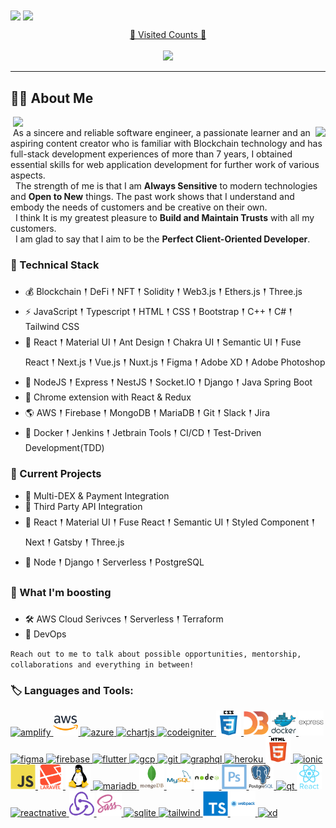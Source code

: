 <img align="center" src="https://res.cloudinary.com/gurucom/image/upload/w_1000,h_250,f_auto/v1626696622/pimg/FreelancerFiles/1/424/1424458/wd3z6ktktaqg2wypfzu0.jpg" />

<img align="center" src="https://raw.githubusercontent.com/iampavangandhi/iampavangandhi/master/gifs/hello.gif" />
<a target="blank" href="https://profile-counter.glitch.me/devgruu/count.svg"><p align="center">💖 Visited Counts 💖<br><br> <img src="https://profile-counter.glitch.me/kritical0613/count.svg" /></a>

---
<!-- 
## 🤗 Welcome

<p align=center>
<div align=center>
<img align=left width=420 src="https://github-readme-stats.vercel.app/api?username=0xLeO0&hide=prs&theme=onedark&layout=compact&hide_border=true&show_icons=true" />
<img align=right width=362 src="https://github-readme-streak-stats.herokuapp.com/?user=0xLeO0&theme=onedark" />
<br>
<br>
<br>
</div>
</p>

<br><br><br>
-->

## 🙋‍♂️ About Me

<p>
  <img align="right" width="500" src="https://camo.githubusercontent.com/fa73289736064aba480d0708da37d7aa183a8c3e2bcc2f58c54285a3bbbeecc1/68747470733a2f2f7777772e61616c7068612e6e65742f77702d636f6e74656e742f75706c6f6164732f323032302f31322f66756c6c2d737461636b2d646576656c6f706d656e742e676966" />
<img align="right" src="https://readme-typing-svg.herokuapp.com/?lines=Sincere%20and%20%20Reliable%20Full-Stack%20Web%20Developer;8+%2B%20years%20of%20hands-on%20experience;Perfect%20Client-Oriented%20Guy&center=true&width=500&height=45" />
&nbsp;&nbsp;As a sincere and reliable software engineer, a passionate learner and an aspiring content creator who is familiar with Blockchain technology and has full-stack development experiences of more than 7 years, I obtained essential skills for web application development for further work of various aspects.<br>
&nbsp;&nbsp;The strength of me is that I am <strong>Always Sensitive</strong> to modern technologies and <strong>Open to New</strong> things. The past work shows that I understand and embody the needs of customers and be creative on their own.<br>
&nbsp;&nbsp;I think It is my greatest pleasure to <strong>Build and Maintain Trusts</strong> with all my customers.<br>
&nbsp;&nbsp;I am glad to say that I aim to be the <strong>Perfect Client-Oriented Developer</strong>.

</p>

### 🍯 Technical Stack

- 💰 Blockchain 𒑰 DeFi 𒑰 NFT 𒑰 Solidity 𒑰 Web3.js 𒑰 Ethers.js 𒑰 Three.js
- ⚡ JavaScript 𒑰 Typescript 𒑰 HTML 𒑰 CSS 𒑰 Bootstrap 𒑰 C++ 𒑰 C# 𒑰 Tailwind CSS
- 🥇 React 𒑰 Material UI 𒑰 Ant Design 𒑰 Chakra UI 𒑰 Semantic UI 𒑰 Fuse React 𒑰 Next.js 𒑰 Vue.js 𒑰 Nuxt.js 𒑰 Figma 𒑰 Adobe XD 𒑰 Adobe Photoshop
- 🎒 NodeJS 𒑰 Express 𒑰 NestJS 𒑰 Socket.IO 𒑰 Django 𒑰 Java Spring Boot
- 🏹 Chrome extension with React & Redux
- 🌎 AWS 𒑰 Firebase 𒑰 MongoDB 𒑰 MariaDB 𒑰 Git 𒑰 Slack 𒑰 Jira
- 🚩 Docker 𒑰 Jenkins 𒑰 Jetbrain Tools 𒑰 CI/CD 𒑰 Test-Driven Development(TDD)

### 🚧 Current Projects
- 🤑 Multi-DEX & Payment Integration
- 🔗 Third Party API Integration
- 🎨 React 𒑰 Material UI 𒑰 Fuse React 𒑰 Semantic UI 𒑰 Styled Component 𒑰 Next 𒑰 Gatsby 𒑰 Three.js
- 💪 Node 𒑰 Django 𒑰 Serverless 𒑰 PostgreSQL

### 🌱 What I'm boosting
- 🛠 AWS Cloud Serivces 𒑰 Serverless 𒑰 Terraform
- 🎩 DevOps

`Reach out to me to talk about possible opportunities, mentorship, collaborations and everything in between!`


<!-- <h3 align="left">🛎 Connect with me:</h3>
<p align="left">
<a href="https://codepen.io/kritical0613" target="blank"><img align="center" src="https://raw.githubusercontent.com/rahuldkjain/github-profile-readme-generator/master/src/images/icons/Social/codepen.svg" alt="kritical0613" height="30" width="40" /></a>
<a href="https://dev.to/kritical0613" target="blank"><img align="center" src="https://raw.githubusercontent.com/rahuldkjain/github-profile-readme-generator/master/src/images/icons/Social/devto.svg" alt="kritical0613" height="30" width="40" /></a>
<a href="https://linkedin.com/in/https://linkedin.com/in/kritical0613" target="blank"><img align="center" src="https://raw.githubusercontent.com/rahuldkjain/github-profile-readme-generator/master/src/images/icons/Social/linked-in-alt.svg" alt="https://linkedin.com/in/kritical0613" height="30" width="40" /></a>
<a href="https://stackoverflow.com/users/17471364" target="blank"><img align="center" src="https://raw.githubusercontent.com/rahuldkjain/github-profile-readme-generator/master/src/images/icons/Social/stack-overflow.svg" alt="17471364" height="30" width="40" /></a>
<a href="https://codesandbox.com/kritical0613" target="blank"><img align="center" src="https://raw.githubusercontent.com/rahuldkjain/github-profile-readme-generator/master/src/images/icons/Social/codesandbox.svg" alt="kritical0613" height="30" width="40" /></a>
</p> -->

<h3 align="left">🏷 Languages and Tools:</h3>
<p align="left"> <a href="https://aws.amazon.com/amplify/" target="_blank" rel="noreferrer"> <img src="https://docs.amplify.aws/assets/logo-dark.svg" alt="amplify" width="40" height="40"/> </a> <a href="https://aws.amazon.com" target="_blank" rel="noreferrer"> <img src="https://raw.githubusercontent.com/devicons/devicon/master/icons/amazonwebservices/amazonwebservices-original-wordmark.svg" alt="aws" width="40" height="40"/> </a> <a href="https://azure.microsoft.com/en-in/" target="_blank" rel="noreferrer"> <img src="https://www.vectorlogo.zone/logos/microsoft_azure/microsoft_azure-icon.svg" alt="azure" width="40" height="40"/> </a> <a href="https://www.chartjs.org" target="_blank" rel="noreferrer"> <img src="https://www.chartjs.org/media/logo-title.svg" alt="chartjs" width="40" height="40"/> </a> <a href="https://codeigniter.com" target="_blank" rel="noreferrer"> <img src="https://cdn.worldvectorlogo.com/logos/codeigniter.svg" alt="codeigniter" width="40" height="40"/> </a> <a href="https://www.w3schools.com/css/" target="_blank" rel="noreferrer"> <img src="https://raw.githubusercontent.com/devicons/devicon/master/icons/css3/css3-original-wordmark.svg" alt="css3" width="40" height="40"/> </a> <a href="https://d3js.org/" target="_blank" rel="noreferrer"> <img src="https://raw.githubusercontent.com/devicons/devicon/master/icons/d3js/d3js-original.svg" alt="d3js" width="40" height="40"/> </a> <a href="https://www.docker.com/" target="_blank" rel="noreferrer"> <img src="https://raw.githubusercontent.com/devicons/devicon/master/icons/docker/docker-original-wordmark.svg" alt="docker" width="40" height="40"/> </a> <a href="https://expressjs.com" target="_blank" rel="noreferrer"> <img src="https://raw.githubusercontent.com/devicons/devicon/master/icons/express/express-original-wordmark.svg" alt="express" width="40" height="40"/> </a> <a href="https://www.figma.com/" target="_blank" rel="noreferrer"> <img src="https://www.vectorlogo.zone/logos/figma/figma-icon.svg" alt="figma" width="40" height="40"/> </a> <a href="https://firebase.google.com/" target="_blank" rel="noreferrer"> <img src="https://www.vectorlogo.zone/logos/firebase/firebase-icon.svg" alt="firebase" width="40" height="40"/> </a> <a href="https://flutter.dev" target="_blank" rel="noreferrer"> <img src="https://www.vectorlogo.zone/logos/flutterio/flutterio-icon.svg" alt="flutter" width="40" height="40"/> </a> <a href="https://cloud.google.com" target="_blank" rel="noreferrer"> <img src="https://www.vectorlogo.zone/logos/google_cloud/google_cloud-icon.svg" alt="gcp" width="40" height="40"/> </a> <a href="https://git-scm.com/" target="_blank" rel="noreferrer"> <img src="https://www.vectorlogo.zone/logos/git-scm/git-scm-icon.svg" alt="git" width="40" height="40"/> </a> <a href="https://graphql.org" target="_blank" rel="noreferrer"> <img src="https://www.vectorlogo.zone/logos/graphql/graphql-icon.svg" alt="graphql" width="40" height="40"/> </a> <a href="https://heroku.com" target="_blank" rel="noreferrer"> <img src="https://www.vectorlogo.zone/logos/heroku/heroku-icon.svg" alt="heroku" width="40" height="40"/> </a> <a href="https://www.w3.org/html/" target="_blank" rel="noreferrer"> <img src="https://raw.githubusercontent.com/devicons/devicon/master/icons/html5/html5-original-wordmark.svg" alt="html5" width="40" height="40"/> </a> <a href="https://ionicframework.com" target="_blank" rel="noreferrer"> <img src="https://upload.wikimedia.org/wikipedia/commons/d/d1/Ionic_Logo.svg" alt="ionic" width="40" height="40"/> </a> <a href="https://developer.mozilla.org/en-US/docs/Web/JavaScript" target="_blank" rel="noreferrer"> <img src="https://raw.githubusercontent.com/devicons/devicon/master/icons/javascript/javascript-original.svg" alt="javascript" width="40" height="40"/> </a> <a href="https://laravel.com/" target="_blank" rel="noreferrer"> <img src="https://raw.githubusercontent.com/devicons/devicon/master/icons/laravel/laravel-plain-wordmark.svg" alt="laravel" width="40" height="40"/> </a> <a href="https://www.linux.org/" target="_blank" rel="noreferrer"> <img src="https://raw.githubusercontent.com/devicons/devicon/master/icons/linux/linux-original.svg" alt="linux" width="40" height="40"/> </a> <a href="https://mariadb.org/" target="_blank" rel="noreferrer"> <img src="https://www.vectorlogo.zone/logos/mariadb/mariadb-icon.svg" alt="mariadb" width="40" height="40"/> </a> <a href="https://www.mongodb.com/" target="_blank" rel="noreferrer"> <img src="https://raw.githubusercontent.com/devicons/devicon/master/icons/mongodb/mongodb-original-wordmark.svg" alt="mongodb" width="40" height="40"/> </a> <a href="https://www.mysql.com/" target="_blank" rel="noreferrer"> <img src="https://raw.githubusercontent.com/devicons/devicon/master/icons/mysql/mysql-original-wordmark.svg" alt="mysql" width="40" height="40"/> </a> <a href="https://nodejs.org" target="_blank" rel="noreferrer"> <img src="https://raw.githubusercontent.com/devicons/devicon/master/icons/nodejs/nodejs-original-wordmark.svg" alt="nodejs" width="40" height="40"/> </a> <a href="https://www.photoshop.com/en" target="_blank" rel="noreferrer"> <img src="https://raw.githubusercontent.com/devicons/devicon/master/icons/photoshop/photoshop-line.svg" alt="photoshop" width="40" height="40"/> </a> <a href="https://www.postgresql.org" target="_blank" rel="noreferrer"> <img src="https://raw.githubusercontent.com/devicons/devicon/master/icons/postgresql/postgresql-original-wordmark.svg" alt="postgresql" width="40" height="40"/> </a> <a href="https://www.qt.io/" target="_blank" rel="noreferrer"> <img src="https://upload.wikimedia.org/wikipedia/commons/0/0b/Qt_logo_2016.svg" alt="qt" width="40" height="40"/> </a> <a href="https://reactjs.org/" target="_blank" rel="noreferrer"> <img src="https://raw.githubusercontent.com/devicons/devicon/master/icons/react/react-original-wordmark.svg" alt="react" width="40" height="40"/> </a> <a href="https://reactnative.dev/" target="_blank" rel="noreferrer"> <img src="https://reactnative.dev/img/header_logo.svg" alt="reactnative" width="40" height="40"/> </a> <a href="https://redux.js.org" target="_blank" rel="noreferrer"> <img src="https://raw.githubusercontent.com/devicons/devicon/master/icons/redux/redux-original.svg" alt="redux" width="40" height="40"/> </a> <a href="https://sass-lang.com" target="_blank" rel="noreferrer"> <img src="https://raw.githubusercontent.com/devicons/devicon/master/icons/sass/sass-original.svg" alt="sass" width="40" height="40"/> </a> <a href="https://www.sqlite.org/" target="_blank" rel="noreferrer"> <img src="https://www.vectorlogo.zone/logos/sqlite/sqlite-icon.svg" alt="sqlite" width="40" height="40"/> </a> <a href="https://tailwindcss.com/" target="_blank" rel="noreferrer"> <img src="https://www.vectorlogo.zone/logos/tailwindcss/tailwindcss-icon.svg" alt="tailwind" width="40" height="40"/> </a> <a href="https://www.typescriptlang.org/" target="_blank" rel="noreferrer"> <img src="https://raw.githubusercontent.com/devicons/devicon/master/icons/typescript/typescript-original.svg" alt="typescript" width="40" height="40"/> </a> <a href="https://webpack.js.org" target="_blank" rel="noreferrer"> <img src="https://raw.githubusercontent.com/devicons/devicon/d00d0969292a6569d45b06d3f350f463a0107b0d/icons/webpack/webpack-original-wordmark.svg" alt="webpack" width="40" height="40"/> </a> <a href="https://www.adobe.com/products/xd.html" target="_blank" rel="noreferrer"> <img src="https://cdn.worldvectorlogo.com/logos/adobe-xd.svg" alt="xd" width="40" height="40"/> </a> </p>
